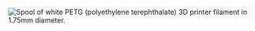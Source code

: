 ﻿![Spool of white PETG (polyethylene terephthalate) 3D printer filament in 1.75mm diameter.](https://m.media-amazon.com/images/I/811dPf2kPYL._AC_SL1500_.jpg)
